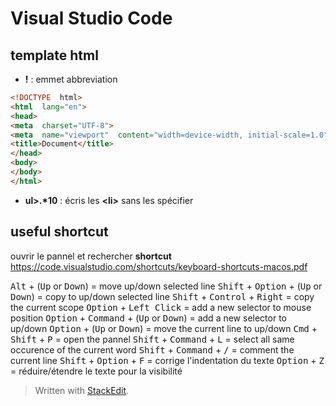 ﻿# Visual Studio Code
## template html
- **!** : emmet abbreviation
```html
<!DOCTYPE  html>
<html  lang="en">
<head>
<meta  charset="UTF-8">
<meta  name="viewport"  content="width=device-width, initial-scale=1.0">
<title>Document</title>
</head>
<body>
</body>
</html>
```

- **ul>.\*10**  : écris les **\<li>** sans les spécifier

## useful shortcut
ouvrir le pannel et rechercher **shortcut**
https://code.visualstudio.com/shortcuts/keyboard-shortcuts-macos.pdf

<kbd>Alt</kbd> + (<kbd>Up</kbd> or <kbd>Down</kbd>) = move up/down selected line
<kbd>Shift</kbd> + <kbd>Option</kbd> + (<kbd>Up</kbd> or <kbd>Down</kbd>) = copy to up/down selected line
<kbd>Shift</kbd> + <kbd>Control</kbd> + <kbd>Right</kbd> = copy the current scope
<kbd>Option</kbd> + <kbd>Left Click</kbd> = add a new selector to mouse position
<kbd>Option</kbd> + <kbd>Command</kbd> +  (<kbd>Up</kbd> or <kbd>Down</kbd>) = add a new selector to up/down
<kbd>Option</kbd> +  (<kbd>Up</kbd> or <kbd>Down</kbd>) = move the current line to up/down
<kbd>Cmd</kbd> + <kbd>Shift</kbd> +  <kbd>P</kbd> = open the pannel
<kbd>Shift</kbd> + <kbd>Command</kbd> +  <kbd>L</kbd> = select all same occurence of the current word
<kbd>Shift</kbd> + <kbd>Command</kbd> +  <kbd>/</kbd> = comment the current line
<kbd>Shift</kbd> + <kbd>Option</kbd> +  <kbd>F</kbd> = corrige l'indentation du texte
<kbd>Option</kbd> + <kbd>Z</kbd> = réduire/étendre le texte pour la visibilité










> Written with [StackEdit](https://stackedit.io/).
